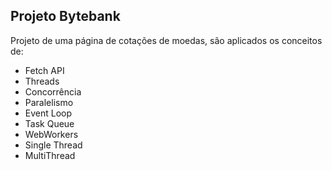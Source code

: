 ## Projeto Bytebank

Projeto de uma página de cotações de moedas, são aplicados os conceitos de:
- Fetch API
- Threads
- Concorrência
- Paralelismo
- Event Loop
- Task Queue
- WebWorkers
- Single Thread
- MultiThread